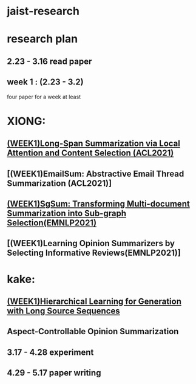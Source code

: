 # jaist-research
research plan
=======
2.23 - 3.16 read paper
------
week 1 : (2.23 - 3.2)
------
four paper for a week at least


XIONG: 
=====
[(WEEK1)Long-Span Summarization via Local Attention and Content Selection (ACL2021)](https://github.com/wkake8888/jaist-research/blob/3d290c8d1812fa0a4bfef8707384be9bf541da44/(WEEK1)Long-Span%20Summarization%20via%20Local%20Attention%20and%20Content%20Selection%20(ACL2021).md)
------
[(WEEK1)EmailSum: Abstractive Email Thread Summarization (ACL2021)]
------
[(WEEK1)SgSum: Transforming Multi-document Summarization into Sub-graph Selection(EMNLP2021)]()
------
[(WEEK1)Learning Opinion Summarizers by Selecting Informative Reviews(EMNLP2021)]
------

kake:
====
[(WEEK1)Hierarchical Learning for Generation with Long Source Sequences]()
-------------

Aspect-Controllable Opinion Summarization
-----

3.17 - 4.28 experiment
------------------

4.29 - 5.17 paper writing
-------------------------

